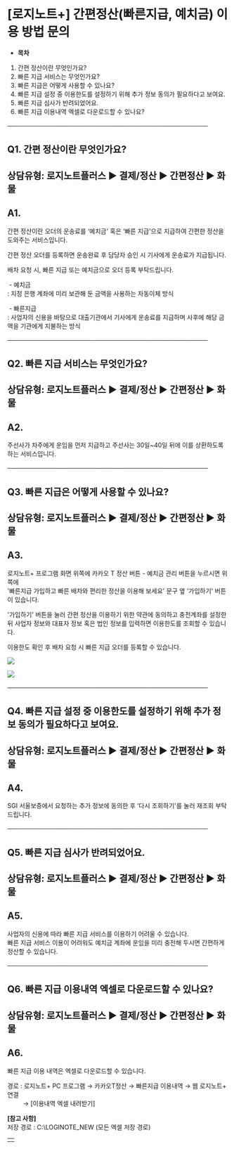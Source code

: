# [로지노트+] 간편정산(빠른지급, 예치금) 이용 방법 문의

* **목차**

1. 간편 정산이란 무엇인가요?
2. 빠른 지급 서비스는 무엇인가요?
3. 빠른 지급은 어떻게 사용할 수 있나요?
4. 빠른 지급 설정 중 이용한도를 설정하기 위해 추가 정보 동의가 필요하다고 보여요.
5. 빠른 지급 심사가 반려되었어요.
6. 빠른 지급 이용내역 엑셀로 다운로드할 수 있나요?

──────────────────────────────────────────────

**Q1. 간편 정산이란 무엇인가요?**
----------------------

상담유형: 로지노트플러스 ▶ 결제/정산 ▶ 간편정산 ▶ 화물
---------------------------------

**A1.**
-------

간편 정산이란 오더의 운송료를 ‘예치금' 혹은 ‘빠른 지급'으로 지급하여 간편한 정산을 도와주는 서비스입니다.  
  
간편 정산 오더를 등록하면 운송완료 후 담당자 승인 시 기사에게 운송료가 지급됩니다.  
  
배차 요청 시, 빠른 지급 또는 예치금으로 오더 등록 부탁드립니다.

 - 예치금  
: 지정 은행 계좌에 미리 보관해 둔 금액을 사용하는 자동이체 방식

 - 빠른지급  
: 사업자의 신용을 바탕으로 대출기관에서 기사에게 운송료를 지급하며 사후에 해당 금액을 기관에게 지불하는 방식

──────────────────────────────────────────────

**Q2. 빠른 지급 서비스는 무엇인가요?**
-------------------------

상담유형: 로지노트플러스 ▶ 결제/정산 ▶ 간편정산 ▶ 화물
---------------------------------

**A2.**
-------

주선사가 차주에게 운임을 먼저 지급하고 주선사는 30일~40일 뒤에 이를 상환하도록 하는 서비스입니다.

──────────────────────────────────────────────

**Q3. 빠른 지급은 어떻게 사용할 수 있나요?**
-----------------------------

상담유형: 로지노트플러스 ▶ 결제/정산 ▶ 간편정산 ▶ 화물
---------------------------------

**A3.**
-------

로지노트+ 프로그램 화면 위쪽에 카카오 T 정산 버튼 - 예치금 관리 버튼을 누르시면 위쪽에  
'빠른지급 가입하고 빠른 배차와 편리한 정산을 이용해 보세요' 문구 옆 '가입하기' 버튼이 있습니다.  
  
'가입하기' 버튼을 눌러 간편 정산을 이용하기 위한 약관에 동의하고 충전계좌를 설정한 뒤 사업자 정보와 대표자 정보 혹은 법인 정보를 입력하면 이용한도를 조회할 수 있습니다.  
  
이용한도 확인 후 배차 요청 시 빠른 지급 오더를 등록할 수 있습니다.

![](https://kakaomobilitysupport.zendesk.com/hc/article_attachments/36746544006809)

![](https://kakaomobilitysupport.zendesk.com/hc/article_attachments/36746544008345)

──────────────────────────────────────────────

**Q4. 빠른 지급 설정 중 이용한도를 설정하기 위해 추가 정보 동의가 필요하다고 보여요.**
-----------------------------------------------------

상담유형: 로지노트플러스 ▶ 결제/정산 ▶ 간편정산 ▶ 화물
---------------------------------

**A4.**
-------

SGI 서울보증에서 요청하는 추가 정보에 동의한 후 ‘다시 조회하기'를 눌러 재조회 부탁드립니다.

──────────────────────────────────────────────

**Q5. 빠른 지급 심사가 반려되었어요.**
-------------------------

상담유형: 로지노트플러스 ▶ 결제/정산 ▶ 간편정산 ▶ 화물
---------------------------------

**A5.**
-------

사업자의 신용에 따라 빠른 지급 서비스를 이용하기 어려울 수 있습니다.  
빠른 지급 서비스 이용이 어려워도 예치금 계좌에 운임을 미리 충전해 두시면 간편하게 정산할 수 있습니다.

──────────────────────────────────────────────

**Q6. 빠른 지급 이용내역 엑셀로 다운로드할 수 있나요?**
-----------------------------------

상담유형: 로지노트플러스 ▶ 결제/정산 ▶ 간편정산 ▶ 화물
---------------------------------

**A6.**
-------

빠른 지급 이용 내역은 엑셀로 다운로드할 수 있습니다.  
  
경로 : 로지노트+ PC 프로그램 → 카카오T정산 → 빠른지급 이용내역 → 웹 로지노트+ 연결   
         → [이용내역 엑셀 내려받기]

**[참고 사항]**  
저장 경로 : C:\LOGINOTE\_NEW (모든 엑셀 저장 경로)

|  |
| --- |
|  |